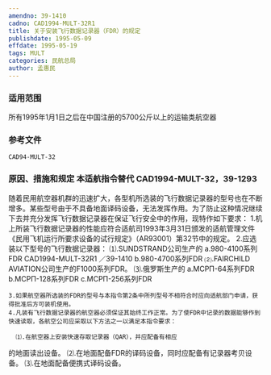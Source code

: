 ```yaml
---
amendno: 39-1410
cadno: CAD1994-MULT-32R1
title: 关于安装飞行数据记录器（FDR）的规定
publishdate: 1995-05-09
effdate: 1995-05-19
tags: MULT
categories: 民航总局
author: 孟惠民
---
```


### 适用范围 
所有1995年1月1日之后在中国注册的5700公斤以上的运输类航空器

### 参考文件
    CAD94-MULT-32 

### 原因、措施和规定 本适航指令替代 CAD1994-MULT-32，39-1293 
随着民用航空器机群的迅速扩大，各型机所选装的飞行数据记录器的型号也在不断增多。某些型号由于不具备地面译码设备，无法发挥作用。为了防止这种情况继续下去并充分发挥飞行数据记录器在保证飞行安全中的作用，现特作如下要求： 
    1.机上所装飞行数据记录器的性能应符合适航司1993年3月31日颁发的适航管理文件《民用飞机运行所要求设备的试行规定》（AR93001）第32节中的规定。 
    2.应选装以下型号的飞行数据记录器：       ⑴.SUNDSTRAND公司生产的 
a.980-4100系列FDR 
       CAD1994-MULT-32R1   ／39-1410 
b.980-4700系列FDR       ⑵.FAIRCHILD AVIATION公司生产的F1000系列FDR。       ⑶.俄罗斯生产的 
a.МСРП-64系列FDR 
b.МСРП-128系列FDR 
c.МСРП-256系列FDR 

    3.如果航空器所选装的FDR的型号与本指令第2条中所列型号不相符合时应向适航部门申请，获得批准后方可装机使用。 
    4.凡装有飞行数据记录器的航空器必须保证其始终工作正常。为了使FDR中记录的数据能够作到快速读取，各航空公司应采取以下方法之一以满足本指令要求： 

      ⑴.在航空器上安装快速存取记录器（QAR），并应配备有相应
的地面读出设备。       ⑵.在地面配备FDR的译码设备，同时应配备有记录器考贝设备。      ⑶.在地面配备便携式译码设备。
